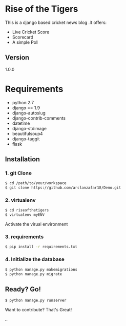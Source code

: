 # Rise of the Tigers

This is a django based cricket news blog .It offers:

  - Live Cricket Score
  - Scorecard
  - A simple Poll
  
## Version
1.0.0

# Requirements
- python 2.7
- django == 1.9
- django-autoslug
- django-contrib-comments
- datetime
- django-stdimage
- beautifulsoup4
- django-taggit
- flask

## Installation

### 1. git Clone
```sh
$ cd /path/to/your/workspace
$ git clone https://github.com/arslanzafar18/Demo.git
```
### 2. virtualenv

```sh
$ cd riseofthetigers
$ virtualenv myENV
```
Activate the virual environment
### 3. requirements

```sh
$ pip install -r requirements.txt
```

### 4. Initialize the database
```sh
$ python manage.py makemigrations
$ python manage.py migrate
```
## Ready? Go!
```sh
$ python manage.py runserver
```
Want to contribute? That's Great!


..
